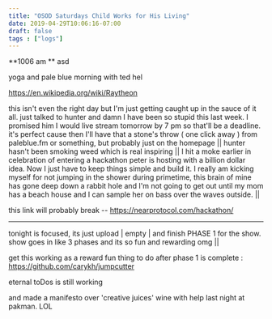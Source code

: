 ```yaml
---
title: "OSOD Saturdays Child Works for His Living"
date: 2019-04-29T10:06:16-07:00
draft: false
tags : ["logs"]
---
```


**1006 am **
asd


yoga and pale blue morning with ted hel



https://en.wikipedia.org/wiki/Raytheon

this isn't even the right day but I'm just getting caught up in the sauce of it all. just talked to hunter and damn I have been so stupid this last week. I promised him I would live stream tomorrow by 7 pm so that'll be a deadline. it's perfect cause then I'll have that a stone's throw ( one click away ) from paleblue.fm or something, but probably just on the homepage || hunter hasn't been smoking weed which is real inspiring || I hit a moke earlier in celebration of entering a hackathon peter is hosting with a billion dollar idea. Now I just have to keep things simple and build it. I really am kicking myself for not jumping in the shower during primetime, this brain of mine has gone deep down a rabbit hole and I'm not going to get out until my mom has a beach house and I can sample her on bass over the waves outside. ||

this link will probably break  --  https://nearprotocol.com/hackathon/

___

tonight is focused, its just upload | empty | and finish PHASE 1 for the show. show goes in like 3 phases and its so fun and rewarding omg ||


get this working as a reward fun thing to do after phase 1 is complete : https://github.com/carykh/jumpcutter

eternal toDos is still working

and made a manifesto over 'creative juices' wine with help last night at pakman. LOL  
